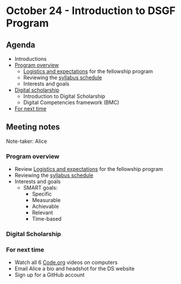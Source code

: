 # October 24 - Introduction to DSGF Program

## Agenda
- Introductions
- [Program overview](#program-overview)
  - [Logistics and expectations](/expectations.md) for the fellowship program
  - Reviewing the [syllabus schedule](/syllabus.md)
  - Interests and goals
- [Digital scholarship](#digital-scholarship)
  - Introduction to Digital Scholarship
  - Digital Competencies framework (BMC)
- [For next time](#for-next-time)


## Meeting notes

Note-taker: Alice

### Program overview
- Review [Logistics and expectations](/expectations.md) for the fellowship program
- Reviewing the [syllabus schedule](/syllabus.md)
- Interests and goals
  - SMART goals:
    - Specific
    - Measurable
    - Achievable
    - Relevant
    - Time-based

### Digital Scholarship

### For next time
- Watch all 6 [Code.org](https://www.youtube.com/watch?v=OAx_6-wdslM&list=PLzdnOPI1iJNcsRwJhvksEo1tJqjIqWbN-) videos on computers
- Email Alice a bio and headshot for the DS website
- Sign up for a GitHub account
